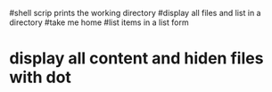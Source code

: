 #shell scrip prints the working directory
#display all files and list in a directory
#take me home
#list items in a list form
# display all content and hiden files with dot
